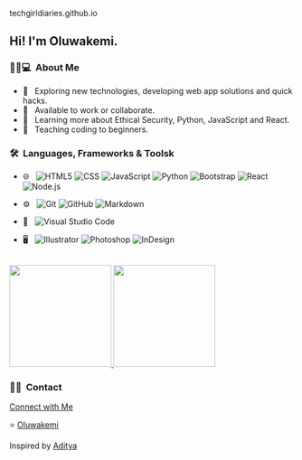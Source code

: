 techgirldiaries.github.io

<h2> Hi! I'm Oluwakemi.</h2>    


<h3> 👸🏾💻 &nbsp;About Me </h3>

- 🤔 &nbsp; Exploring new technologies, developing web app solutions and quick hacks.
- 💼 &nbsp; Available to work or collaborate.
- 🌱 &nbsp; Learning more about Ethical Security, Python, JavaScript and React.
- 📖 &nbsp; Teaching coding to beginners.


<h3> 🛠 &nbsp;Languages, Frameworks & Toolsk</h3>

- 🌐 &nbsp; ![HTML5](https://img.shields.io/badge/-HTML5-333333?style=flat&logo=HTML5) ![CSS](https://img.shields.io/badge/-CSS-333333?style=flat&logo=CSS3&logoColor=1572B6) ![JavaScript](https://img.shields.io/badge/-JavaScript-333333?style=flat&logo=javascript) ![Python](https://img.shields.io/badge/-Python-333333?style=flat&logo=python) ![Bootstrap](https://img.shields.io/badge/-Bootstrap-333333?style=flat&logo=bootstrap&logoColor=563D7C) ![React](https://img.shields.io/badge/-React-333333?style=flat&logo=react) ![Node.js](https://img.shields.io/badge/-Node.js-333333?style=flat&logo=node.js)

- ⚙️ &nbsp; ![Git](https://img.shields.io/badge/-Git-333333?style=flat&logo=git) ![GitHub](https://img.shields.io/badge/-GitHub-333333?style=flat&logo=github) ![Markdown](https://img.shields.io/badge/-Markdown-333333?style=flat&logo=markdown)

- 🔧 &nbsp; ![Visual Studio Code](https://img.shields.io/badge/-Visual%20Studio%20Code-333333?style=flat&logo=visual-studio-code&logoColor=007ACC)

- 🖥 &nbsp; ![Illustrator](https://img.shields.io/badge/-Illustrator-333333?style=flat&logo=adobe-illustrator) ![Photoshop](https://img.shields.io/badge/-Photoshop-333333?style=flat&logo=adobe-photoshop) ![InDesign](https://img.shields.io/badge/-InDesign-333333?style=flat&logo=adobe-indesign)

<br/>

<a href="https://github.com/techgirldiaries">
  <img height="180em" src="https://github-readme-stats.vercel.app/api?username=techgirldiaries&theme=buefy&show_icons=true" />
  <img height="180em" src="https://github-readme-stats.vercel.app/api/top-langs/?username=techgirldiaries&theme=buefy&layout=compact" />
</a>

</br>

<h3> 🤝🏻 &nbsp;Contact </h3>
<p align="left">
  <a href="https://linkedin.com/in/oluwakemi-obadeyi">Connect with Me</a>
</p>

⭐️ [Oluwakemi](https://github.com/techgirldiaries)

Inspired by [Aditya](https://github.com/AVS1208)

